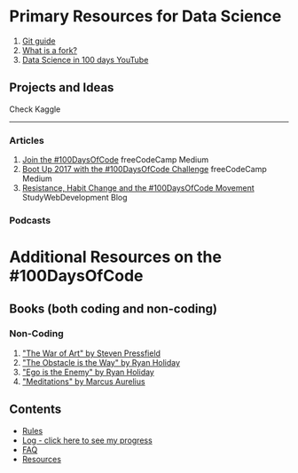 # Primary Resources for Data Science

1. [Git guide](https://www.notion.so/zarkom/Introduction-to-Git-ac396a0697704709a12b6a0e545db049#d5e9c2b6379246a593c1ef74051e7e3c)
2. [What is a fork?](https://www.youtube.com/watch?v=l5NrYIa_aG4)
3. [Data Science in 100 days YouTube](https://www.youtube.com/playlist?list=PLH5lMW7dI2qfS6p2Pd0s1nkF6o7W_mDRv)

## Projects and Ideas
Check Kaggle

-----------------------------------------------------------------------------------------------

### Articles
1. [Join the #100DaysOfCode](https://medium.freecodecamp.com/join-the-100daysofcode-556ddb4579e4) freeCodeCamp Medium
2. [Boot Up 2017 with the #100DaysOfCode Challenge](https://medium.freecodecamp.com/start-2017-with-the-100daysofcode-improved-and-updated-18ce604b237b) freeCodeCamp Medium 
3. [Resistance, Habit Change and the #100DaysOfCode Movement](https://studywebdevelopment.com/100-days-of-code.html) StudyWebDevelopment Blog

### Podcasts

# Additional Resources on the #100DaysOfCode

## Books (both coding and non-coding)

### Non-Coding
1. ["The War of Art" by Steven Pressfield](http://www.goodreads.com/book/show/1319.The_War_of_Art)
2. ["The Obstacle is the Way" by Ryan Holiday](http://www.goodreads.com/book/show/18668059-the-obstacle-is-the-way?ac=1&from_search=true)
3. ["Ego is the Enemy" by Ryan Holiday](http://www.goodreads.com/book/show/27036528-ego-is-the-enemy?from_search=true&search_version=service)
4. ["Meditations" by Marcus Aurelius](https://www.goodreads.com/book/show/662925.Meditations)

## Contents
* [Rules](rules.md)
* [Log - click here to see my progress](log.md)
* [FAQ](FAQ.md)
* [Resources](resources.md)
